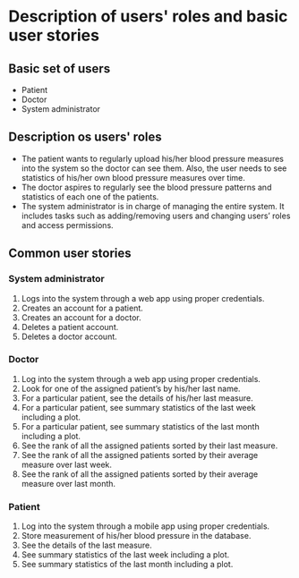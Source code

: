 # Description of users' roles and basic user stories

## Basic set of users
* Patient
* Doctor
* System administrator

## Description os users' roles

* The patient wants to regularly upload his/her blood pressure measures into the system so the doctor can see them. Also, the user needs to see statistics of his/her own blood pressure measures over time. 
* The doctor aspires to regularly see the blood pressure patterns and statistics of each one of the patients.
* The system administrator is in charge of managing the entire system. It includes tasks such as adding/removing users and changing users’ roles and access permissions.

## Common user stories

### System administrator

1. Logs into the system through a web app using proper credentials.
2. Creates an account for a patient.
3. Creates an account for a doctor.
4. Deletes a patient account.
5. Deletes a doctor account.

### Doctor

1. Log into the system through a web app using proper credentials.
2. Look for one of the assigned patient’s by his/her last name.
3. For a particular patient, see the details of his/her last measure.
4. For a particular patient, see summary statistics of the last week including a plot.
5. For a particular patient, see summary statistics of the last month including a plot.
6. See the rank of all the assigned patients sorted by their last measure.
7. See the rank of all the assigned patients sorted by their average measure over last week.
8. See the rank of all the assigned patients sorted by their average measure over last month.

### Patient

1. Log into the system through a mobile app using proper credentials.
2. Store measurement of his/her blood pressure in the database.
3. See the details of the last measure.
4. See summary statistics of the last week including a plot.
5. See summary statistics of the last month including a plot.

